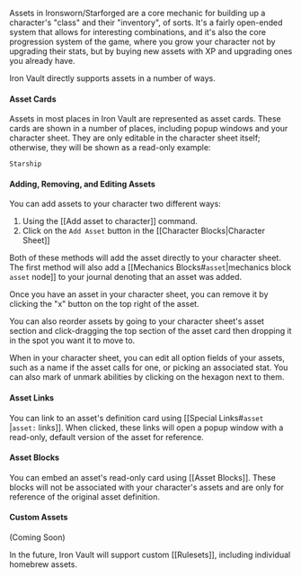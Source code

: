 Assets in Ironsworn/Starforged are a core mechanic for building up a character's "class" and their "inventory", of sorts. It's a fairly open-ended system that allows for interesting combinations, and it's also the core progression system of the game, where you grow your character not by upgrading their stats, but by buying new assets with XP and upgrading ones you already have.

Iron Vault directly supports assets in a number of ways.

#### Asset Cards

Assets in most places in Iron Vault are represented as asset cards. These cards are shown in a number of places, including popup windows and your character sheet. They are only editable in the character sheet itself; otherwise, they will be shown as a read-only example:

```iron-vault-asset
Starship
```
#### Adding, Removing, and Editing Assets

You can add assets to your character two different ways:

1. Using the [[Add asset to character]] command.
2. Click on the `Add Asset` button in the [[Character Blocks|Character Sheet]]

Both of these methods will add the asset directly to your character sheet. The first method will also add a [[Mechanics Blocks#`asset`|mechanics block `asset` node]] to your journal denoting that an asset was added.

Once you have an asset in your character sheet, you can remove it by clicking the "x" button on the top right of the asset.

You can also reorder assets by going to your character sheet's asset section and click-dragging the top section of the asset card then dropping it in the spot you want it to move to.

When in your character sheet, you can edit all option fields of your assets, such as a name if the asset calls for one, or picking an associated stat. You can also mark of unmark abilities by clicking on the hexagon next to them.
#### Asset Links

You can link to an asset's definition card using [[Special Links#`asset `|`asset:` links]]. When clicked, these links will open a popup window with a read-only, default version of the asset for reference.

#### Asset Blocks

You can embed an asset's read-only card using [[Asset Blocks]]. These blocks will not be associated with your character's assets and are only for reference of the original asset definition.

#### Custom Assets

(Coming Soon)

In the future, Iron Vault will support custom [[Rulesets]], including individual homebrew assets.